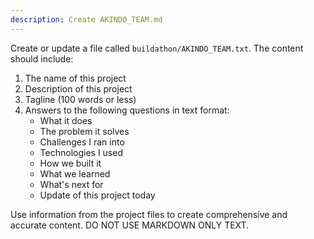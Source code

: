 ```yaml
---
description: Create AKINDO_TEAM.md
---
```


Create or update a file called `buildathon/AKINDO_TEAM.txt`. The content should include:
1. The name of this project
2. Description of this project
3. Tagline (100 words or less)
4. Answers to the following questions in text format:
   - What it does
   - The problem it solves
   - Challenges I ran into
   - Technologies I used
   - How we built it
   - What we learned
   - What's next for
   - Update of this project today

Use information from the project files to create comprehensive and accurate content. DO NOT USE MARKDOWN ONLY TEXT.